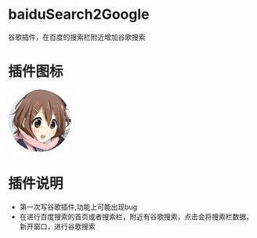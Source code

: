 
# baiduSearch2Google
谷歌插件，在百度的搜索栏附近增加谷歌搜索
# 插件图标
<img src="https://github.com/qiongxing/baiduSearch2Google/blob/master/%E8%B0%B7%E6%AD%8C%E6%8F%92%E4%BB%B6%E5%86%85%E5%AE%B9%E6%8F%92%E5%85%A5/images/qxTabIco.png" width="128px"/>

# 插件说明

 - 第一次写谷歌插件,功能上可能出现bug
 - 在进行百度搜索的首页或者搜索栏，附近有谷歌搜索，点击会将搜索栏数据，新开窗口，进行谷歌搜索

